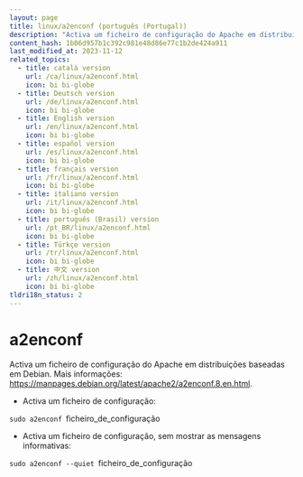 ```yaml
---
layout: page
title: linux/a2enconf (português (Portugal))
description: "Activa um ficheiro de configuração do Apache em distribuições baseadas em Debian."
content_hash: 1b06d957b1c392c981e48d86e77c1b2de424a911
last_modified_at: 2023-11-12
related_topics:
  - title: català version
    url: /ca/linux/a2enconf.html
    icon: bi bi-globe
  - title: Deutsch version
    url: /de/linux/a2enconf.html
    icon: bi bi-globe
  - title: English version
    url: /en/linux/a2enconf.html
    icon: bi bi-globe
  - title: español version
    url: /es/linux/a2enconf.html
    icon: bi bi-globe
  - title: français version
    url: /fr/linux/a2enconf.html
    icon: bi bi-globe
  - title: italiano version
    url: /it/linux/a2enconf.html
    icon: bi bi-globe
  - title: português (Brasil) version
    url: /pt_BR/linux/a2enconf.html
    icon: bi bi-globe
  - title: Türkçe version
    url: /tr/linux/a2enconf.html
    icon: bi bi-globe
  - title: 中文 version
    url: /zh/linux/a2enconf.html
    icon: bi bi-globe
tldri18n_status: 2
---
```

# a2enconf

Activa um ficheiro de configuração do Apache em distribuições baseadas em Debian.
Mais informações: <https://manpages.debian.org/latest/apache2/a2enconf.8.en.html>.

- Activa um ficheiro de configuração:

`sudo a2enconf `<span class="tldr-var badge badge-pill bg-dark-lm bg-white-dm text-white-lm text-dark-dm font-weight-bold">ficheiro_de_configuração</span>

- Activa um ficheiro de configuração, sem mostrar as mensagens informativas:

`sudo a2enconf --quiet `<span class="tldr-var badge badge-pill bg-dark-lm bg-white-dm text-white-lm text-dark-dm font-weight-bold">ficheiro_de_configuração</span>
